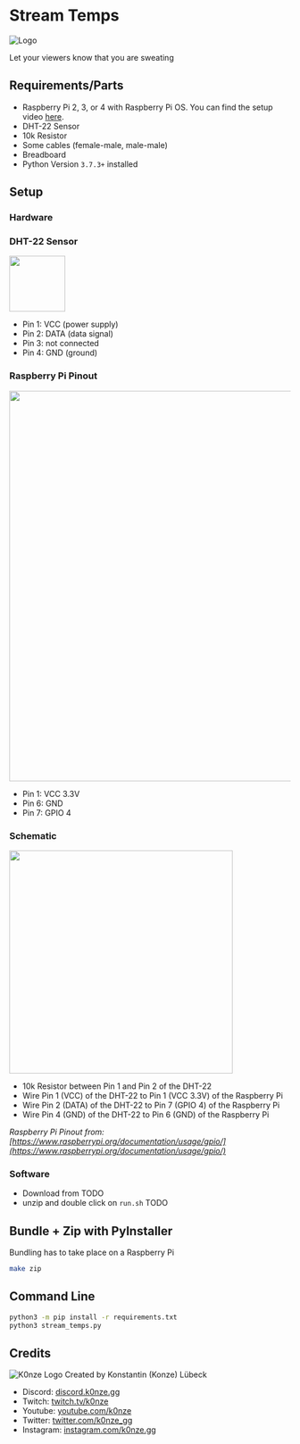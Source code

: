 # Stream Temps 
![Logo](./images/logo_120x120.png "Logo")

Let your viewers know that you are sweating

## Requirements/Parts

 * Raspberry Pi 2, 3, or 4 with Raspberry Pi OS. You can find the setup video [here](https://www.youtube.com/watch?v=NAqBgF0swYo).
 * DHT-22 Sensor
 * 10k Resistor
 * Some cables (female-male, male-male)
 * Breadboard
 * Python Version `3.7.3+` installed

## Setup
### Hardware

### DHT-22 Sensor
<img src="./images/dht_22.png" width="100" />

* Pin 1: VCC (power supply)
* Pin 2: DATA (data signal)
* Pin 3: not connected
* Pin 4: GND (ground)

### Raspberry Pi Pinout
<img src="./images/raspberry_pi_pinout.png" width="700" />

* Pin 1: VCC 3.3V
* Pin 6: GND
* Pin 7: GPIO 4

### Schematic
<img src="./images/schematic.png" width="400" />

* 10k Resistor between Pin 1 and Pin 2 of the DHT-22
* Wire Pin 1 (VCC) of the DHT-22 to Pin 1 (VCC 3.3V) of the Raspberry Pi
* Wire Pin 2 (DATA) of the DHT-22 to Pin 7 (GPIO 4) of the Raspberry Pi
* Wire Pin 4 (GND) of the DHT-22 to Pin 6 (GND) of the Raspberry Pi

*Raspberry Pi Pinout from: [https://www.raspberrypi.org/documentation/usage/gpio/](https://www.raspberrypi.org/documentation/usage/gpio/)*

### Software

* Download from TODO
* unzip and double click on `run.sh` TODO

## Bundle + Zip with PyInstaller

Bundling has to take place on a Raspberry Pi

```bash
make zip
```

## Command Line

```bash
python3 -m pip install -r requirements.txt
python3 stream_temps.py
```

## Credits
![K0nze Logo](./images/k_logo_30x30.png "Logo") Created by Konstantin (Konze) Lübeck

 * Discord: [discord.k0nze.gg](https://discord.k0nze.gg) 
 * Twitch: [twitch.tv/k0nze](https://twitch.tv/k0nze) 
 * Youtube: [youtube.com/k0nze](https://youtube.com/k0nze) 
 * Twitter: [twitter.com/k0nze_gg](https://twitter.com/k0nze_gg) 
 * Instagram: [instagram.com/k0nze.gg](https://instagram.com/k0nze.gg) 
